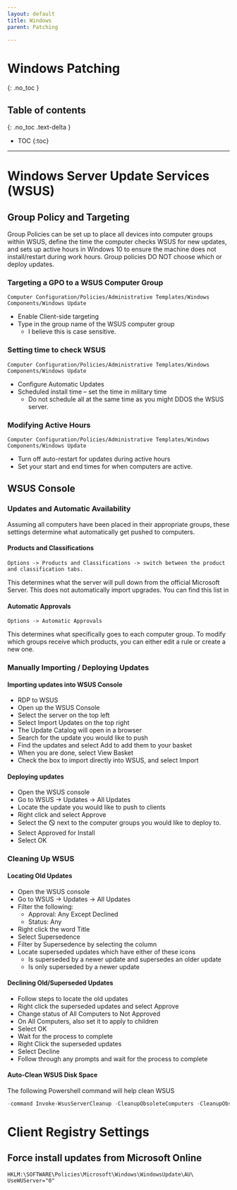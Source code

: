 ```yaml
---
layout: default
title: Windows
parent: Patching

---
```

# Windows Patching
{: .no_toc }

## Table of contents
{: .no_toc .text-delta }

* TOC
{:toc}

---
# Windows Server Update Services (WSUS)

## Group Policy and Targeting
Group Policies can be set up to place all devices into computer groups within WSUS, define the time the computer checks WSUS for new updates, and sets up active hours in Windows 10 to ensure the machine does not install/restart during work hours. Group policies DO NOT choose which or deploy updates.

### Targeting a GPO to a WSUS Computer Group
```
Computer Configuration/Policies/Administrative Templates/Windows Components/Windows Update
```
* Enable Client-side targeting
* Type in the group name of the WSUS computer group 
    * I believe this is case sensitive.

### Setting time to check WSUS
```
Computer Configuration/Policies/Administrative Templates/Windows Components/Windows Update
```
* Configure Automatic Updates
* Scheduled install time – set the time in military time
    * Do not schedule all at the same time as you might DDOS the WSUS server.

### Modifying Active Hours
```
Computer Configuration/Policies/Administrative Templates/Windows Components/Windows Update
```
* Turn off auto-restart for updates during active hours
* Set your start and end times for when computers are active.

## WSUS Console

### Updates and Automatic Availability
Assuming all computers have been placed in their appropriate groups, these settings determine what automatically get pushed to computers.

#### Products and Classifications
```
Options -> Products and Classifications -> switch between the product and classification tabs.
```
This determines what the server will pull down from the official Microsoft Server. This does not automatically import upgrades. You can find this list in 

#### Automatic Approvals
``` 
Options -> Automatic Approvals 
```
This determines what specifically goes to each computer group. To modify which groups receive which products, you can either edit a rule or create a new one.

### Manually Importing / Deploying Updates

#### Importing updates into WSUS Console
* RDP to WSUS
* Open up the WSUS Console
* Select the server on the top left
* Select Import Updates on the top right
* The Update Catalog will open in a browser
* Search for the update you would like to push
* Find the updates and select Add to add them to your basket
* When you are done, select View Basket
* Check the box to import directly into WSUS, and select Import

#### Deploying updates
* Open the WSUS console
* Go to WSUS -> Updates -> All Updates
* Locate the update you would like to push to clients
* Right click and select Approve
* Select the 🛇 next to the computer groups you would like to deploy to.
* Select Approved for Install
* Select OK

### Cleaning Up WSUS

#### Locating Old Updates

* Open the WSUS console
* Go to WSUS -> Updates -> All Updates
* Filter the following:
    * Approval: Any Except Declined
    * Status: Any
* Right click the word Title
* Select Supersedence
* Filter by Supersedence by selecting the column
* Locate superseded updates which have either of these icons
    * Is superseded by a newer update and supersedes an older update
    * Is only superseded by a newer update

#### Declining Old/Superseded Updates
* Follow steps to locate the old updates
* Right click the superseded updates and select Approve
* Change status of All Computers to Not Approved
* On All Computers, also set it to apply to children
* Select OK
* Wait for the process to complete
* Right Click the superseded updates
* Select Decline
* Follow through any prompts and wait for the process to complete

#### Auto-Clean WSUS Disk Space
The following Powershell command will help clean WSUS

```powershell
-command Invoke-WsusServerCleanup -CleanupObsoleteComputers -CleanupObsoleteUpdates -CleanupUnneededContentFiles -CompressUpdates -DeclineExpiredUpdates -DeclineSupersededUpdates
```

# Client Registry Settings

## Force install updates from Microsoft Online
``` 
HKLM:\SOFTWARE\Policies\Microsoft\Windows\WindowsUpdate\AU\
UseWUServer="0"
```

